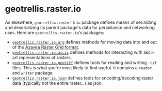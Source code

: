 # geotrellis.raster.io

As elsewhere, `geotrellis.raster`'s `io` package defines means of
serializing and deserializing its parent package's data for persistance
and networking uses. Here are `geotrellis.raster.io`'s packages:

- [`geotrellis.raster.io.arg`](../../raster/src/main/scala/geotrellis/raster/io/arg)
defines methods for moving data into and out of the
[Azavea Raster Grid format](http://geotrellis.io/0.9docs/arg.html).
- [`geotrellis.raster.io.ascii`](../../raster/src/main/scala/geotrellis/raster/io/ascii)
defines methods for interacting with ascii-art representations of rasters.
- [`geotrellis.raster.io.geotiff`](../../raster/src/main/scala/geotrellis/raster/io/geotiff)
defines tools for reading and writing `.tif` files. This is what you're most likely
to find useful. It contains a `reader` and `writer` package.
- [`geotrellis.raster.io.json`](../../raster/src/main/scala/geotrellis/raster/io/json)
defines tools for encoding/decoding raster data (typically not the entire raster...) as json.
